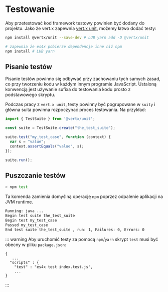 # Testowanie

Aby przetestować kod framework testowy powinien być dodany do projektu. Jako że vert.x zapewnia
[vert.x unit](https://github.com/vert-x3/vertx-unit), możemy łatwo dodać testy:

```bash
npm install @vertx/unit --save-dev # LUB yarn add -D @vertx/unit

# zapewnia że es4x pobierze dependencje inne niż npm
npm install # LUB yarn
```

## Pisanie testów

Pisanie testów powinno się odbywać przy zachowaniu tych samych zasad, co przy tworzeniu kodu w każdym innym programie
JavaScript. Ustaloną konwencją jest używanie sufixa do testowania kodu prosto z podstawowego skryptu.

Podczas pracy z `vert.x unit`, testy powinny być pogrupowane w `suity` i główna suita powinna rozpoczynać proces
testowania. Na przykład:

```js
import { TestSuite } from '@vertx/unit';

const suite = TestSuite.create("the_test_suite");

suite.test("my_test_case", function (context) {
  var s = "value";
  context.assertEquals("value", s);
});

suite.run();
```


## Puszczanie testów

```bash
> npm test
```

Ta komenda zamienia domyślną operację `npm` poprzez odpalenie aplikacji na JVM runtime.

```bash
Running: java ...
Begin test suite the_test_suite
Begin test my_test_case
Passed my_test_case
End test suite the_test_suite , run: 1, Failures: 0, Errors: 0
```

::: warning
Aby uruchomić testy za pomocą `npm`/`yarn` skrypt `test` musi być obecny w pliku `package.json`:

```json{4}
{
   ...
  "scripts" : {
    "test" : "es4x test index.test.js",
    ...
}
```
:::
